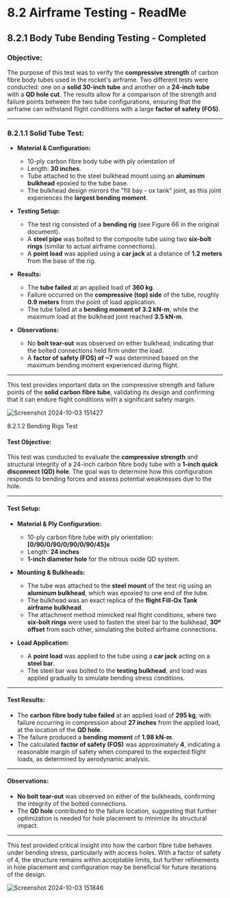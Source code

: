 # 8.2 Airframe Testing - ReadMe

## 8.2.1 Body Tube Bending Testing - Completed

### Objective:
The purpose of this test was to verify the **compressive strength** of carbon fibre body tubes used in the rocket's airframe. Two different tests were conducted: one on a **solid 30-inch tube** and another on a **24-inch tube** with a **QD hole cut**. The results allow for a comparison of the strength and failure points between the two tube configurations, ensuring that the airframe can withstand flight conditions with a large **factor of safety (FOS)**.

---

### 8.2.1.1  Solid Tube Test:

- **Material & Configuration:**
  - 10-ply carbon fibre body tube with ply orientation of 
  - Length: **30 inches**.
  - Tube attached to the steel bulkhead mount using an **aluminum bulkhead** epoxied to the tube base.
  - The bulkhead design mirrors the "fill bay - ox tank" joint, as this joint experiences the **largest bending moment**.

- **Testing Setup:**
  - The test rig consisted of a **bending rig** (see Figure 66 in the original document).
  - A **steel pipe** was bolted to the composite tube using two **six-bolt rings** (similar to actual airframe connections).
  - A **point load** was applied using a **car jack** at a distance of **1.2 meters** from the base of the rig.

- **Results:**
  - The **tube failed** at an applied load of **360 kg**.
  - Failure occurred on the **compressive (top) side** of the tube, roughly **0.9 meters** from the point of load application.
  - The tube failed at a **bending moment of 3.2 kN-m**, while the maximum load at the bulkhead joint reached **3.5 kN-m**.

- **Observations:**
  - No **bolt tear-out** was observed on either bulkhead, indicating that the bolted connections held firm under the load.
  - A **factor of safety (FOS) of ~7** was determined based on the maximum bending moment experienced during flight.

---

This test provides important data on the compressive strength and failure points of the **solid carbon fibre tube**, validating its design and confirming that it can endure flight conditions with a significant safety margin.

![Screenshot 2024-10-03 151427](https://github.com/user-attachments/assets/ba4dc42c-5df2-488c-8372-dbe26739bc99)

8.2.1.2 Bending Rigs Test

#### Test Objective:
This test was conducted to evaluate the **compressive strength** and structural integrity of a 24-inch carbon fibre body tube with a **1-inch quick disconnect (QD) hole**. The goal was to determine how this configuration responds to bending forces and assess potential weaknesses due to the hole.

---

#### Test Setup:
- **Material & Ply Configuration:**
  - 10-ply carbon fibre tube with ply orientation: **[0/90/0/90/0/90/0/90/45]s**
  - Length: **24 inches**
  - **1-inch diameter hole** for the nitrous oxide QD system.

- **Mounting & Bulkheads:**
  - The tube was attached to the **steel mount** of the test rig using an **aluminum bulkhead**, which was epoxied to one end of the tube.
  - The bulkhead was an exact replica of the **flight Fill-Ox Tank airframe bulkhead**.
  - The attachment method mimicked real flight conditions, where two **six-bolt rings** were used to fasten the steel bar to the bulkhead, **30º offset** from each other, simulating the bolted airframe connections.

- **Load Application:**
  - A **point load** was applied to the tube using a **car jack** acting on a **steel bar**.
  - The steel bar was bolted to the **testing bulkhead**, and load was applied gradually to simulate bending stress conditions.

---

#### Test Results:
- The **carbon fibre body tube failed** at an applied load of **295 kg**, with failure occurring in compression about **27 inches** from the applied load, at the location of the **QD hole**.
- The failure produced a **bending moment** of **1.98 kN-m**.
- The calculated **factor of safety (FOS)** was approximately **4**, indicating a reasonable margin of safety when compared to the expected flight loads, as determined by aerodynamic analysis.
  
---

#### Observations:
- **No bolt tear-out** was observed on either of the bulkheads, confirming the integrity of the bolted connections.
- The **QD hole** contributed to the failure location, suggesting that further optimization is needed for hole placement to minimize its structural impact.

---

This test provided critical insight into how the carbon fibre tube behaves under bending stress, particularly with access holes. With a factor of safety of 4, the structure remains within acceptable limits, but further refinements in hole placement and configuration may be beneficial for future iterations of the design.

![Screenshot 2024-10-03 151846](https://github.com/user-attachments/assets/5e4e3a50-511b-4f87-aa9c-bd14e0d8d93e)










